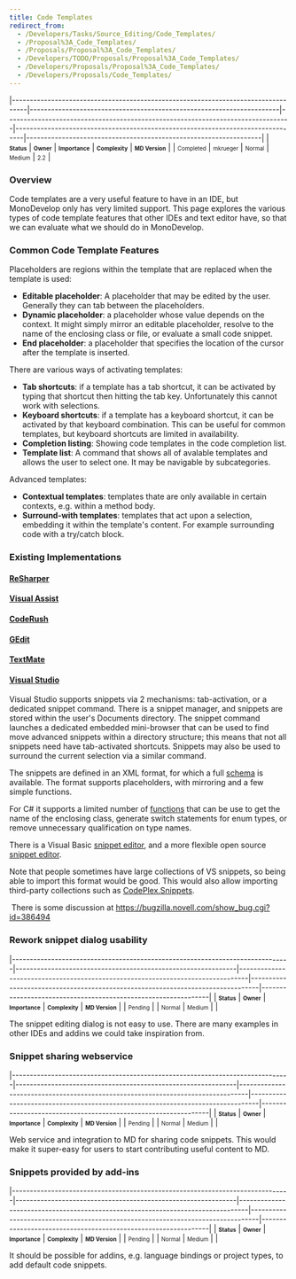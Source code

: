 ```yaml
---
title: Code Templates
redirect_from:
  - /Developers/Tasks/Source_Editing/Code_Templates/
  - /Proposal%3A_Code_Templates/
  - /Proposals/Proposal%3A_Code_Templates/
  - /Developers/TODO/Proposals/Proposal%3A_Code_Templates/
  - /Developers/Proposals/Proposal%3A_Code_Templates/
  - /Developers/Proposals/Code_Templates/
---
```


<span> </span>

<span id="_task_a_SourceEditing.CodeTemplates"></span><span> </span>

|----------------------------------------------------------------------------------|----------------------------------------------------------------------|--------------------------------------------------------------------------------|--------------------------------------------------------------------------------|------------------------------------------------------------------|
| **<span style="font-size: x-small;">Status</span>**                              | **<span style="font-size: x-small;">Owner</span>**                   | **<span style="font-size: x-small;">Importance</span>**                        | **<span style="font-size: x-small;">Complexity</span>**                        | **<span style="font-size: x-small;">MD Version</span>**          |
| <span class="task-status-Completed" style="font-size: x-small;">Completed</span> | <span class="task-owner" style="font-size: x-small;">mkrueger</span> | <span class="task-importance-Normal" style="font-size: x-small;">Normal</span> | <span class="task-complexity-Medium" style="font-size: x-small;">Medium</span> | <span class="task-target" style="font-size: x-small;">2.2</span> |

### Overview

Code templates are a very useful feature to have in an IDE, but MonoDevelop only has very limited support. This page explores the various types of code template features that other IDEs and text editor have, so that we can evaluate what we should do in MonoDevelop.

### Common Code Template Features

Placeholders are regions within the template that are replaced when the template is used:

-   **Editable placeholder**: A placeholder that may be edited by the user. Generally they can tab between the placeholders.
-   **Dynamic placeholder**: a placeholder whose value depends on the context. It might simply mirror an editable placeholder, resolve to the name of the enclosing class or file, or evaluate a small code snippet.
-   **End placeholder**: a placeholder that specifies the location of the cursor after the template is inserted.

There are various ways of activating templates:

-   **Tab shortcuts**: if a template has a tab shortcut, it can be activated by typing that shortcut then hitting the tab key. Unfortunately this cannot work with selections.
-   **Keyboard shortcuts**: if a template has a keyboard shortcut, it can be activated by that keyboard combination. This can be useful for common templates, but keyboard shortcuts are limited in availability.
-   **Completion listing**: Showing code templates in the code completion list.
-   **Template list**: A command that shows all of avalable templates and allows the user to select one. It may be navigable by subcategories.

Advanced templates:

-   **Contextual templates**: templates thate are only available in certain contexts, e.g. within a method body.
-   **Surround-with templates**: templates that act upon a selection, embedding it within the template's content. For example surrounding code with a try/catch block.

### Existing Implementations

#### [ReSharper](http://www.jetbrains.com/resharper/features/code_templates.html)

#### [Visual Assist](http://www.wholetomato.com/products/features/vasnippets.asp)

#### [CodeRush](http://devexpress.com/Products/Visual_Studio_Add-in/Coding_Assistance/Templates.xml)

#### [GEdit](http://live.gnome.org/Gedit/Plugins/Snippets)

#### [TextMate](http://manual.macromates.com/en/snippets)

#### [Visual Studio](http://msdn.microsoft.com/en-us/library/f7d3wz0k.aspx)

Visual Studio supports snippets via 2 mechanisms: tab-activation, or a dedicated snippet command. There is a snippet manager, and snippets are stored within the user's Documents directory. The snippet command launches a dedicated embedded mini-browser that can be used to find move advanced snippets within a directory structure; this means that not all snippets need have tab-activated shortcuts. Snippets may also be used to surround the current selection via a similar command.

The snippets are defined in an XML format, for which a full [schema](http://msdn.microsoft.com/en-us/library/ms171418.aspx) is available. The format supports placeholders, with mirroring and a few simple functions.

For C# it supports a limited number of [functions](http://msdn.microsoft.com/en-us/library/ms242312.aspx) that can be use to get the name of the enclosing class, generate switch statements for enum types, or remove unnecessary qualification on type names.

There is a Visual Basic [snippet editor](http://msdn.microsoft.com/en-us/vbasic/bb973770.aspx), and a more flexible open source [snippet editor](http://www.codeplex.com/SnippetDesigner).

Note that people sometimes have large collections of VS snippets, so being able to import this format would be good. This would also allow importing third-party collections such as [CodePlex.Snippets](http://www.codeplex.com/cpsnippets).

 There is some discussion at <https://bugzilla.novell.com/show_bug.cgi?id=386494>

### Rework snippet dialog usability

<span> </span>

<span id="_task_a_General.Wb.SnippetDialog"></span><span> </span>

|------------------------------------------------------------------------------|--------------------------------------------------------------|--------------------------------------------------------------------------------|--------------------------------------------------------------------------------|---------------------------------------------------------------|
| **<span style="font-size: x-small;">Status</span>**                          | **<span style="font-size: x-small;">Owner</span>**           | **<span style="font-size: x-small;">Importance</span>**                        | **<span style="font-size: x-small;">Complexity</span>**                        | **<span style="font-size: x-small;">MD Version</span>**       |
| <span class="task-status-Pending" style="font-size: x-small;">Pending</span> | <span class="task-owner" style="font-size: x-small;"></span> | <span class="task-importance-Normal" style="font-size: x-small;">Normal</span> | <span class="task-complexity-Medium" style="font-size: x-small;">Medium</span> | <span class="task-target" style="font-size: x-small;"></span> |

The snippet editing dialog is not easy to use. There are many examples in other IDEs and addins we could take inspiration from.

### Snippet sharing webservice

<span> </span>

<span id="_task_a_General.Wb.SnippetDownload"></span><span> </span>

|------------------------------------------------------------------------------|--------------------------------------------------------------|--------------------------------------------------------------------------------|--------------------------------------------------------------------------------|---------------------------------------------------------------|
| **<span style="font-size: x-small;">Status</span>**                          | **<span style="font-size: x-small;">Owner</span>**           | **<span style="font-size: x-small;">Importance</span>**                        | **<span style="font-size: x-small;">Complexity</span>**                        | **<span style="font-size: x-small;">MD Version</span>**       |
| <span class="task-status-Pending" style="font-size: x-small;">Pending</span> | <span class="task-owner" style="font-size: x-small;"></span> | <span class="task-importance-Normal" style="font-size: x-small;">Normal</span> | <span class="task-complexity-Medium" style="font-size: x-small;">Medium</span> | <span class="task-target" style="font-size: x-small;"></span> |

Web service and integration to MD for sharing code snippets. This would make it super-easy for users to start contributing useful content to MD.

### Snippets provided by add-ins

<span> </span>

<span id="_task_a_General.Wb.SnippetFromAddins"></span><span> </span>

|------------------------------------------------------------------------------|--------------------------------------------------------------|--------------------------------------------------------------------------------|--------------------------------------------------------------------------------|---------------------------------------------------------------|
| **<span style="font-size: x-small;">Status</span>**                          | **<span style="font-size: x-small;">Owner</span>**           | **<span style="font-size: x-small;">Importance</span>**                        | **<span style="font-size: x-small;">Complexity</span>**                        | **<span style="font-size: x-small;">MD Version</span>**       |
| <span class="task-status-Pending" style="font-size: x-small;">Pending</span> | <span class="task-owner" style="font-size: x-small;"></span> | <span class="task-importance-Normal" style="font-size: x-small;">Normal</span> | <span class="task-complexity-Medium" style="font-size: x-small;">Medium</span> | <span class="task-target" style="font-size: x-small;"></span> |

It should be possible for addins, e.g. language bindings or project types, to add default code snippets.
